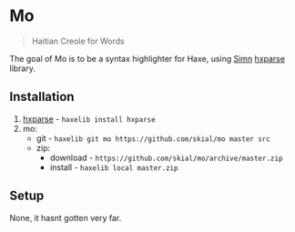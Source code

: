 # Mo

> Haitian Creole for Words

The goal of Mo is to be a syntax highlighter for Haxe, using [Simn] [hxparse] library.

## Installation

1. [hxparse] - `haxelib install hxparse`
2. mo:
	+ git - `haxelib git mo https://github.com/skial/mo master src`
	+ zip:
		* download - `https://github.com/skial/mo/archive/master.zip`
		* install - `haxelib local master.zip`

[simn]: http://github.com/simn/ "@Simn"
[hxparse]: http://github.com/simn/hxparse "Haxe Lexer and Parser Library"
	
## Setup

None, it hasnt gotten very far.